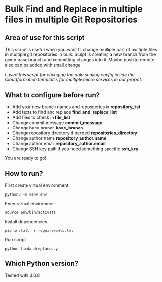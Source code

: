 # Bulk Find and Replace in multiple files in multiple Git Repositories

## Area of use for this script
This script is useful when you want to change multiple part of multiple files in multiple git repositories in bulk.
Script is creating a new branch from the given base branch and committing changes into it. Maybe push to remote also can be added with small change.

*I used this script for changing the auto scaling config inside the Cloudformation templates for multiple micro services in our project.*

## What to configure before run?

* Add your new branch names and repositories in **repository_list**
* Add texts to find and replace **find_and_replace_list**
* Add files to check in **file_list**
* Change commit message **commit_message**
* Change base branch **base_branch**
* Change repository directory if needed **repositories_directory**
* Change author name **repository_author.name**
* Change author email **repository_author.email**
* Change SSH key path if you need something specific **ssh_key**

You are ready to go!

## How to run?
First create virtual environment
```ssh
python3 -m venv env
```
Enter virtual environment
```ssh
source env/bin/activate
```
Install dependencies
```ssh
pip install -r requirements.txt
```
Run script
```ssh
python findandreplace.py
```

## Which Python version?
Tested with 3.6.8